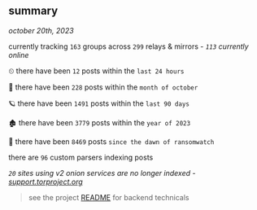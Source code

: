 
## summary
_october 20th, 2023_

currently tracking `163` groups across `299` relays & mirrors - _`113` currently online_

⏲ there have been `12` posts within the `last 24 hours`

🦈 there have been `228` posts within the `month of october`

🪐 there have been `1491` posts within the `last 90 days`

🏚 there have been `3779` posts within the `year of 2023`

🦕 there have been `8469` posts `since the dawn of ransomwatch`

there are `96` custom parsers indexing posts

_`20` sites using v2 onion services are no longer indexed - [support.torproject.org](https://support.torproject.org/onionservices/v2-deprecation/)_

> see the project [README](https://github.com/joshhighet/ransomwatch#ransomwatch--) for backend technicals

